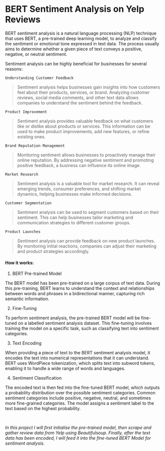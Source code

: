 # BERT Sentiment Analysis on Yelp Reviews

BERT sentiment analysis is a natural language processing (NLP) technique that uses BERT, a pre-trained deep learning model, to analyze and classify the sentiment or emotional tone expressed in text data. The process usually aims to determine whether a given piece of text conveys a positive, negative, or neutral sentiment.

Sentiment analysis can be highly beneficial for businesses for several reasons:

`Understanding Customer Feedback`
> Sentiment analysis helps businesses gain insights into how customers feel about their products, services, or brand. Analyzing customer reviews, social media comments, and other text data allows companies to understand the sentiment behind the feedback.

`Product Improvement`
> Sentiment analysis provides valuable feedback on what customers like or dislike about products or services. This information can be used to make product improvements, add new features, or refine existing ones.

`Brand Reputation Management`
> Monitoring sentiment allows businesses to proactively manage their online reputation. By addressing negative sentiment and promoting positive feedback, a business can influence its online image.

`Market Research`
> Sentiment analysis is a valuable tool for market research. It can reveal emerging trends, consumer preferences, and shifting market dynamics, helping businesses make informed decisions.

`Customer Segmentation`
> Sentiment analysis can be used to segment customers based on their sentiment. This can help businesses tailor marketing and communication strategies to different customer groups.

`Product Launches`
> Sentiment analysis can provide feedback on new product launches. By monitoring initial reactions, companies can adjust their marketing and product strategies accordingly.




#### How it works:

1.   BERT Pre-trained Model

The BERT model has been pre-trained on a large corpus of text data. During this pre-training, BERT learns to understand the context and relationships between words and phrases in a bidirectional manner, capturing rich semantic information.

2.   Fine-Tuning

To perform sentiment analysis, the pre-trained BERT model will be fine-tuned on a labelled sentiment analysis dataset. This fine-tuning involves training the model on a specific task, such as classifying text into sentiment categories.

3. Text Encoding

When providing a piece of text to the BERT sentiment analysis model, it encodes the text into numerical representations that it can understand. BERT uses WordPiece tokenization, which splits text into subword tokens, enabling it to handle a wide range of words and languages.

4. Sentiment Classification

The encoded text is then fed into the fine-tuned BERT model, which outputs a probability distribution over the possible sentiment categories. Common sentiment categories include positive, negative, neutral, and sometimes more fine-grained categories. The model assigns a sentiment label to the text based on the highest probability.

<p>&nbsp;</p>

*In this project I will first initialise the pre-trained model, then scrape and gather review data from Yelp using Beautifulsoup. Finally, after the text data has been encoded, I will feed it into the fine-tuned BERT Model for sentiment analysis.*
